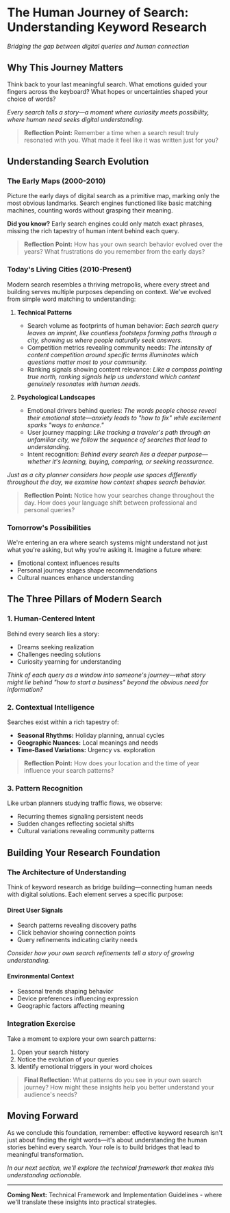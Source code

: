 # The Human Journey of Search: Understanding Keyword Research
*Bridging the gap between digital queries and human connection*

## Why This Journey Matters

Think back to your last meaningful search. What emotions guided your fingers across the keyboard? What hopes or uncertainties shaped your choice of words? 

*Every search tells a story—a moment where curiosity meets possibility, where human need seeks digital understanding.*

> **Reflection Point:** Remember a time when a search result truly resonated with you. What made it feel like it was written just for you?

## Understanding Search Evolution

### The Early Maps (2000-2010)
Picture the early days of digital search as a primitive map, marking only the most obvious landmarks. Search engines functioned like basic matching machines, counting words without grasping their meaning.

**Did you know?** Early search engines could only match exact phrases, missing the rich tapestry of human intent behind each query.

> **Reflection Point:** How has your own search behavior evolved over the years? What frustrations do you remember from the early days?

### Today's Living Cities (2010-Present)
Modern search resembles a thriving metropolis, where every street and building serves multiple purposes depending on context. We've evolved from simple word matching to understanding:

1. **Technical Patterns**
   - Search volume as footprints of human behavior: *Each search query leaves an imprint, like countless footsteps forming paths through a city, showing us where people naturally seek answers.*
   - Competition metrics revealing community needs: *The intensity of content competition around specific terms illuminates which questions matter most to your community.*
   - Ranking signals showing content relevance: *Like a compass pointing true north, ranking signals help us understand which content genuinely resonates with human needs.*

2. **Psychological Landscapes**
   - Emotional drivers behind queries: *The words people choose reveal their emotional state—anxiety leads to "how to fix" while excitement sparks "ways to enhance."*
   - User journey mapping: *Like tracking a traveler's path through an unfamiliar city, we follow the sequence of searches that lead to understanding.*
   - Intent recognition: *Behind every search lies a deeper purpose—whether it's learning, buying, comparing, or seeking reassurance.*

*Just as a city planner considers how people use spaces differently throughout the day, we examine how context shapes search behavior.*

> **Reflection Point:** Notice how your searches change throughout the day. How does your language shift between professional and personal queries?

### Tomorrow's Possibilities
We're entering an era where search systems might understand not just what you're asking, but why you're asking it. Imagine a future where:

- Emotional context influences results
- Personal journey stages shape recommendations
- Cultural nuances enhance understanding

## The Three Pillars of Modern Search

### 1. Human-Centered Intent
Behind every search lies a story:
- Dreams seeking realization
- Challenges needing solutions
- Curiosity yearning for understanding

*Think of each query as a window into someone's journey—what story might lie behind "how to start a business" beyond the obvious need for information?*

### 2. Contextual Intelligence
Searches exist within a rich tapestry of:
- **Seasonal Rhythms:** Holiday planning, annual cycles
- **Geographic Nuances:** Local meanings and needs
- **Time-Based Variations:** Urgency vs. exploration

> **Reflection Point:** How does your location and the time of year influence your search patterns?

### 3. Pattern Recognition
Like urban planners studying traffic flows, we observe:
- Recurring themes signaling persistent needs
- Sudden changes reflecting societal shifts
- Cultural variations revealing community patterns

## Building Your Research Foundation

### The Architecture of Understanding
Think of keyword research as bridge building—connecting human needs with digital solutions. Each element serves a specific purpose:

#### Direct User Signals
- Search patterns revealing discovery paths
- Click behavior showing connection points
- Query refinements indicating clarity needs

*Consider how your own search refinements tell a story of growing understanding.*

#### Environmental Context
- Seasonal trends shaping behavior
- Device preferences influencing expression
- Geographic factors affecting meaning

### Integration Exercise
Take a moment to explore your own search patterns:
1. Open your search history
2. Notice the evolution of your queries
3. Identify emotional triggers in your word choices

> **Final Reflection:** What patterns do you see in your own search journey? How might these insights help you better understand your audience's needs?

## Moving Forward
As we conclude this foundation, remember: effective keyword research isn't just about finding the right words—it's about understanding the human stories behind every search. Your role is to build bridges that lead to meaningful transformation.

*In our next section, we'll explore the technical framework that makes this understanding actionable.*

---

**Coming Next:** Technical Framework and Implementation Guidelines - where we'll translate these insights into practical strategies.